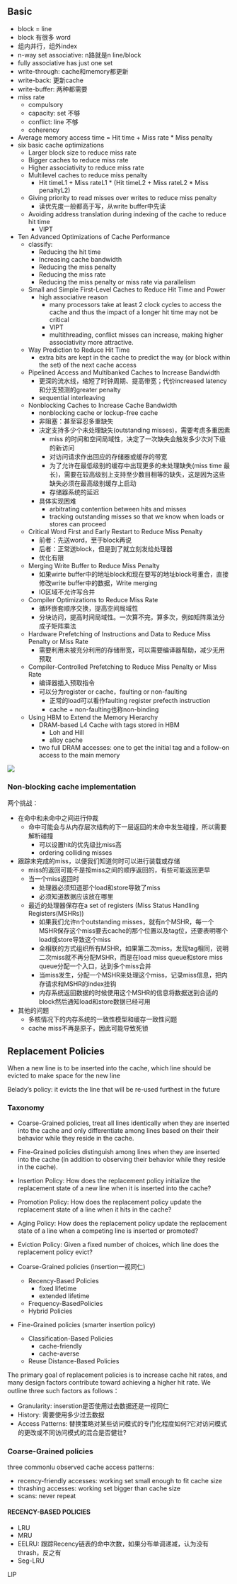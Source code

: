 ## Basic

* block = line
* block 有很多 word
* 组内并行，组外index
* n-way set associative: n路就是n line/block
* fully associative has just one set
* write-through: cache和memory都更新
* write-back: 更新cache
* write-buffer: 两种都需要
* miss rate
    - compulsory
    - capacity: set 不够
    - conflict: line 不够
    - coherency
* Average memory access time = Hit time + Miss rate * Miss penalty
* six basic cache optimizations
    - Larger block size to reduce miss rate
    - Bigger caches to reduce miss rate
    - Higher associativity to reduce miss rate
    - Multilevel caches to reduce miss penalty
        + Hit timeL1 + Miss rateL1 * (Hit timeL2 + Miss rateL2 * Miss penaltyL2)
    - Giving priority to read misses over writes to reduce miss penalty
        + 读优先度一般都高于写，从write buffer中先读
    - Avoiding address translation during indexing of the cache to reduce hit time
        + VIPT
* Ten Advanced Optimizations of Cache Performance
    - classify:
        + Reducing the hit time
        + Increasing cache bandwidth
        + Reducing the miss penalty
        + Reducing the miss rate
        + Reducing the miss penalty or miss rate via parallelism
    - Small and Simple First-Level Caches to Reduce Hit Time and Power
        + high associative reason
            * many processors take at least 2 clock cycles to access the cache and thus the impact of a longer hit time may not be critical
            * VIPT
            * multithreading, conflict misses can increase, making higher associativity more attractive.
    - Way Prediction to Reduce Hit Time
        + extra bits are kept in the cache to predict the way (or block within the set) of the next cache access
    - Pipelined Access and Multibanked Caches to Increase Bandwidth
        + 更深的流水线，缩短了时钟周期、提高带宽；代价increased latency 和分支预测的greater penalty
        + sequential interleaving
    - Nonblocking Caches to Increase Cache Bandwidth
        + nonblocking cache or lockup-free cache
        + 非阻塞：甚至容忍多重缺失
        + 决定支持多少个未处理缺失(outstanding misses)，需要考虑多重因素
            * miss 的时间和空间局域性，决定了一次缺失会触发多少次对下级的新访问
            * 对访问请求作出回应的存储器或缓存的带宽
            * 为了允许在最低级别的缓存中出现更多的未处理缺失(miss time 最长)，需要在较高级别上支持至少数目相等的缺失，这是因为这些缺失必须在最高级别缓存上启动
            * 存储器系统的延迟
        + 具体实现困难
            * arbitrating contention between hits and misses
            * tracking outstanding misses so that we know when loads or stores can proceed
    - Critical Word First and Early Restart to Reduce Miss Penalty
        + 前者：先送word，至于block再说
        + 后者：正常送block，但是到了就立刻发给处理器
        + 优化有限
    - Merging Write Buffer to Reduce Miss Penalty
        + 如果wirte buffer中的地址block和现在要写的地址block号重合，直接修改write buffer中的数据，Write merging
        + IO区域不允许写合并
    - Compiler Optimizations to Reduce Miss Rate
        + 循环嵌套顺序交换，提高空间局域性
        + 分块访问，提高时间局域性。一次算不完，算多次，例如矩阵乘法分成子矩阵乘法
    - Hardware Prefetching of Instructions and Data to Reduce Miss Penalty or Miss Rate
        + 需要利用未被充分利用的存储带宽，可以需要编译器帮助，减少无用预取
    - Compiler-Controlled Prefetching to Reduce Miss Penalty or Miss Rate
        + 编译器插入预取指令
        + 可以分为register or cache，faulting or non-faulting
            * 正常的load可以看作faulting register prefecth instruction
            * cache + non-faulting也称non-binding
    - Using HBM to Extend the Memory Hierarchy
        + DRAM-based L4 Cache with tags stored in HBM
            * Loh and Hill
            * alloy cache
        + two full DRAM accesses: one to get the initial tag and a follow-on access to the main memory

![](../assets/cache0.png)

### Non-blocking cache implementation

两个挑战：

* 在命中和未命中之间进行仲裁
    - 命中可能会与从内存层次结构的下一层返回的未命中发生碰撞，所以需要解析碰撞
        + 可以设置hit的优先级比miss高
        + ordering colliding misses
* 跟踪未完成的miss，以便我们知道何时可以进行装载或存储
    - miss的返回可能不是按miss之间的顺序返回的，有些可能返回更早
    - 当一个miss返回时
        + 处理器必须知道那个load和store导致了miss
        + 必须知道数据应该放在哪里
    - 最近的处理器保存在a set of registers (Miss Status Handling Registers(MSHRs))
        + 如果我们允许n个outstanding misses，就有n个MSHR，每一个MSHR保存这个miss要去cache的那个位置以及tag位，还要表明哪个load或store导致这个miss
        + 全相联的方式组织所有MSHR，如果第二次miss，发现tag相同，说明二次miss就不再分配MSHR，而是在load miss queue和store miss queue分配一个入口，达到多个miss合并
        + 当miss发生，分配一个MSHR来处理这个miss，记录miss信息，把内存请求和MSHR的index挂钩
        + 内存系统返回数据的时候使用这个MSHR的信息将数据送到合适的block然后通知load和store数据已经可用
* 其他的问题
    - 多核情况下的内存系统的一致性模型和缓存一致性问题
    - cache miss不再是原子，因此可能导致死锁

## Replacement Policies

When a new line is to be inserted into the cache, which line should be evicted to make space for the new line

Belady’s policy: it evicts the line that will be re-used furthest in the future

### Taxonomy

* Coarse-Grained policies, treat all lines identically when they are inserted into the cache and only differentiate among lines based on their their behavior while they reside in the cache. 
* Fine-Grained policies distinguish among lines when they are inserted into the cache (in addition to observing their behavior while they reside in the cache).

* Insertion Policy: How does the replacement policy initialize the replacement state of a new line when it is inserted into the cache?
* Promotion Policy: How does the replacement policy update the replacement state of a line when it hits in the cache?
* Aging Policy: How does the replacement policy update the replacement state of a line when a competing line is inserted or promoted?
* Eviction Policy: Given a fixed number of choices, which line does the replacement policy evict?

* Coarse-Grained policies (insertion一视同仁)
    - Recency-Based Policies
        + fixed lifetime
        + extended lifetime
    - Frequency-BasedPolicies
    - Hybrid Policies
* Fine-Grained policies (smarter insertion policy)
    - Classification-Based Policies
        + cache-friendly
        + cache-averse
    - Reuse Distance-Based Policies

The primary goal of replacement policies is to increase cache hit rates, and many design factors contribute toward achieving a higher hit rate. We outline three such factors as follows：

* Granularity: inserstion是否使用过去数据还是一视同仁
* History: 需要使用多少过去数据
* Access Patterns: 替换策略对某些访问模式的专门化程度如何?它对访问模式的更改或不同访问模式的混合是否健壮?


### Coarse-Grained policies

three commonlu observed cache access patterns:
* recency-friendly accesses: working set small enough to fit cache size
* thrashing accesses: working set bigger than cache size
* scans: never repeat

#### RECENCY-BASED POLICIES

* LRU
* MRU
* EELRU: 跟踪Recency链表的命中次数，如果分布单调递减，认为没有thrash，反之有
* Seg-LRU


LIP
